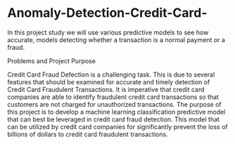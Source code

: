 # Anomaly-Detection-Credit-Card-
In this project study we will use various predictive models to see how accurate, models detecting whether a transaction is a normal payment or a fraud.

Problems and Project Purpose

Credit Card Fraud Defection is a challenging task. 
This is due to several features that should be examined for accurate and timely detection of Credit Card Fraudulent Transactions.
It is imperative that credit card companies are able to identify fraudulent credit card transactions so that customers are not charged for unauthorized transactions. 
The purpose of this project is to develop a machine learning classification predictive model that can best be leveraged in credit card fraud detection.
This model that can be utilized by credit card companies for significantly prevent the loss of billions of dollars to credit card fraudulent transactions.
